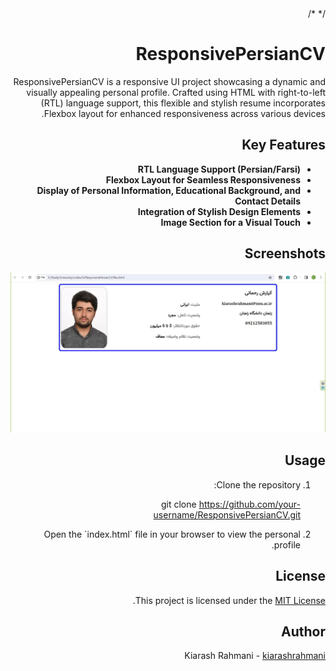 <!DOCTYPE html>
<html dir="rtl" lang="fa">

<head>
    <meta charset="UTF-8">
    <meta name="viewport" content="width=device-width, initial-scale=1.0">
   /* <title>ResponsivePersianCV README</title> */
    <link rel="stylesheet" href="path/to/your/flex.css">
</head>

<body>

<h1>ResponsivePersianCV</h1>

<p>ResponsivePersianCV is a responsive UI project showcasing a dynamic and visually appealing personal profile. Crafted using HTML with right-to-left (RTL) language support, this flexible and stylish resume incorporates Flexbox layout for enhanced responsiveness across various devices.</p>

<h2>Key Features</h2>

<ul>
        <li><strong>RTL Language Support (Persian/Farsi)</strong></li>
        <li><strong>Flexbox Layout for Seamless Responsiveness</strong></li>
        <li><strong>Display of Personal Information, Educational Background, and Contact Details</strong></li>
        <li><strong>Integration of Stylish Design Elements</strong></li>
        <li><strong>Image Section for a Visual Touch</strong></li>
</ul>

<h2>Screenshots</h2>

<img alt="imageofsite" src="images/screenshot.JPG"></img>
<h2>Usage</h2>

<ol>
    <li>Clone the repository:</li>

 git clone https://github.com/your-username/ResponsivePersianCV.git

<li>Open the `index.html` file in your browser to view the personal profile.</li>
</ol>

<h2>License</h2>

<p>This project is licensed under the <a href="LICENSE">MIT License</a>.</p>

<h2>Author</h2>

<p>Kiarash Rahmani - <a href="https://github.com/kiarashrahmani">kiarashrahmani</a></p>

</body>

</html>
